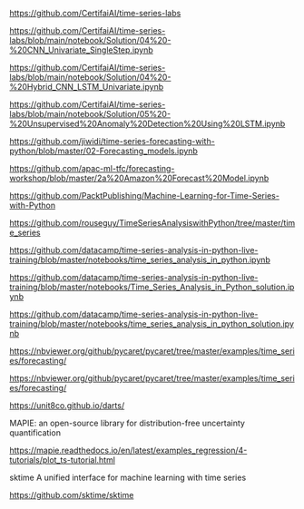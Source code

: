 
https://github.com/CertifaiAI/time-series-labs

https://github.com/CertifaiAI/time-series-labs/blob/main/notebook/Solution/04%20-%20CNN_Univariate_SingleStep.ipynb

https://github.com/CertifaiAI/time-series-labs/blob/main/notebook/Solution/04%20-%20Hybrid_CNN_LSTM_Univariate.ipynb

https://github.com/CertifaiAI/time-series-labs/blob/main/notebook/Solution/05%20-%20Unsupervised%20Anomaly%20Detection%20Using%20LSTM.ipynb

https://github.com/jiwidi/time-series-forecasting-with-python/blob/master/02-Forecasting_models.ipynb

https://github.com/apac-ml-tfc/forecasting-workshop/blob/master/2a%20Amazon%20Forecast%20Model.ipynb

https://github.com/PacktPublishing/Machine-Learning-for-Time-Series-with-Python

https://github.com/rouseguy/TimeSeriesAnalysiswithPython/tree/master/time_series

https://github.com/datacamp/time-series-analysis-in-python-live-training/blob/master/notebooks/time_series_analysis_in_python.ipynb

https://github.com/datacamp/time-series-analysis-in-python-live-training/blob/master/notebooks/Time_Series_Analysis_in_Python_solution.ipynb

https://github.com/datacamp/time-series-analysis-in-python-live-training/blob/master/notebooks/time_series_analysis_in_python_solution.ipynb

https://nbviewer.org/github/pycaret/pycaret/tree/master/examples/time_series/forecasting/

https://nbviewer.org/github/pycaret/pycaret/tree/master/examples/time_series/forecasting/

https://unit8co.github.io/darts/

MAPIE: an open-source library for distribution-free uncertainty quantification

https://mapie.readthedocs.io/en/latest/examples_regression/4-tutorials/plot_ts-tutorial.html

sktime A unified interface for machine learning with time series

https://github.com/sktime/sktime
